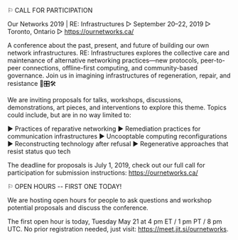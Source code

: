 ⚐ CALL FOR PARTICIPATION


Our Networks 2019 | RE: Infrastructures
▷ September 20–22, 2019
▷ Toronto, Ontario
▷ https://ournetworks.ca/

A conference about the past, present, and future of building our own network infrastructures. RE: Infrastructures explores the collective care and maintenance of alternative networking practices—new protocols, peer-to-peer connections, offline-first computing, and community-based governance. Join us in imagining infrastructures of regeneration, repair, and resistance 🍃🎛🛠

We are inviting proposals for talks, workshops, discussions, demonstrations, art pieces, and interventions to explore this theme. Topics could include, but are in no way limited to:

▶︎ Practices of reparative networking
▶︎ Remediation practices for communication infrastructures
▶︎ Uncooptable computing reconfigurations
▶︎ Reconstructing technology after refusal
▶︎ Regenerative approaches that resist status quo tech

The deadline for proposals is July 1, 2019, check out our full call for participation for submission instructions: https://ournetworks.ca/


⚐ OPEN HOURS -- FIRST ONE TODAY!

We are hosting open hours for people to ask questions and workshop potential proposals and discuss the conference.

The first open hour is today, Tuesday May 21 at 4 pm ET / 1 pm PT / 8 pm UTC. No prior registration needed, just visit: https://meet.jit.si/ournetworks.
